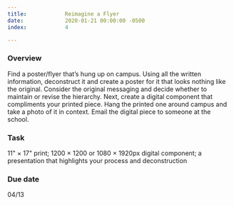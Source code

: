 ```yaml
---
title:            Reimagine a Flyer
date:             2020-01-21 00:00:00 -0500
index:            4

---
```


### Overview
Find a poster/flyer that’s hung up on campus. Using all the written information, deconstruct it and create a poster for it that looks nothing like the original. Consider the original messaging and decide whether to maintain or revise the hierarchy.  Next, create a digital component that compliments your printed piece. Hang the printed one around campus and take a photo of it in context. Email the digital piece to someone at the school.

### Task
11" × 17" print; 1200 × 1200 or 1080 × 1920px digital component; a presentation that highlights your process and deconstruction

### Due date
04/13

